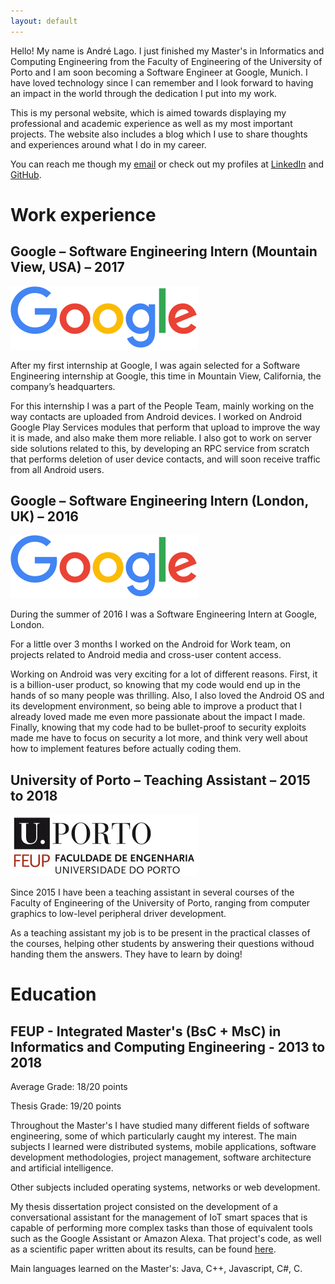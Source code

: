 ```yaml
---
layout: default
---
```


Hello! My name is André Lago. I just finished my Master's in Informatics and Computing Engineering from the Faculty of Engineering of the University of Porto and I am soon becoming a Software Engineer at Google, Munich. I have loved technology since I can remember and I look forward to having an impact in the world through the dedication I put into my work.

This is my personal website, which is aimed towards displaying my professional and academic experience as well as my most important projects. The website also includes a blog which I use to share thoughts and experiences around what I do in my career.

You can reach me though my [email](mailto:andrelago1995@gmail.com) or check out my profiles at [LinkedIn](https://www.linkedin.com/in/andre-lago/) and [GitHub](https://github.com/andrelago13).

# Work experience

## Google – Software Engineering Intern (Mountain View, USA) – 2017

![Google](/assets/images/google.png)

After my first internship at Google, I was again selected for a Software Engineering internship at Google, this time in Mountain View, California, the company’s headquarters.

For this internship I was a part of the People Team, mainly working on the way contacts are uploaded from Android devices. I worked on Android Google Play Services modules that perform that upload to improve the way it is made, and also make them more reliable. I also got to work on server side solutions related to this, by developing an RPC service from scratch that performs deletion of user device contacts, and will soon receive traffic from all Android users.

## Google – Software Engineering Intern (London, UK) – 2016

![Google](/assets/images/google.png)

During the summer of 2016 I was a Software Engineering Intern at Google, London.

For a little over 3 months I worked on the Android for Work team, on projects related to Android media and cross-user content access.

Working on Android was very exciting for a lot of different reasons. First, it is a billion-user product, so knowing that my code would end up in the hands of so many people was thrilling. Also, I also loved the Android OS and its development environment, so being able to improve a product that I already loved made me even more passionate about the impact I made. Finally, knowing that my code had to be bullet-proof to security exploits made me have to focus on security a lot more, and think very well about how to implement features before actually coding them.

## University of Porto – Teaching Assistant – 2015 to 2018

![FEUP](/assets/images/feup.png)

Since 2015 I have been a teaching assistant in several courses of the Faculty of Engineering of the University of Porto, ranging from computer graphics to low-level peripheral driver development.

As a teaching assistant my job is to be present in the practical classes of the courses, helping other students by answering their questions withoud handing them the answers. They have to learn by doing!

# Education

## FEUP - Integrated Master's (BsC + MsC) in Informatics and Computing Engineering - 2013 to 2018

Average Grade: 18/20 points

Thesis Grade: 19/20 points

Throughout the Master's I have studied many different fields of software engineering, some of which particularly caught my interest. The main subjects I learned were distributed systems, mobile applications, software development methodologies, project management, software architecture and artificial intelligence.

Other subjects included operating systems, networks or web development.

My thesis dissertation project consisted on the development of a conversational assistant for the management of IoT smart spaces that is capable of performing more complex tasks than those of equivalent tools such as the Google Assistant or Amazon Alexa. That project's code, as well as a scientific paper written about its results, can be found [here](https://github.com/andrelago13/jarvis).

Main languages learned on the Master's: Java, C++, Javascript, C#, C.






<!-- Text can be **bold**, _italic_, or ~~strikethrough~~.

[Link to another page](./another-page.html).

There should be whitespace between paragraphs.

There should be whitespace between paragraphs. We recommend including a README, or a file with information about your project.

# Header 1

This is a normal paragraph following a header. GitHub is a code hosting platform for version control and collaboration. It lets you and others work together on projects from anywhere.

## Header 2

> This is a blockquote following a header.
>
> When something is important enough, you do it even if the odds are not in your favor.

### Header 3

```js
// Javascript code with syntax highlighting.
var fun = function lang(l) {
  dateformat.i18n = require('./lang/' + l)
  return true;
}
```

```ruby
# Ruby code with syntax highlighting
GitHubPages::Dependencies.gems.each do |gem, version|
  s.add_dependency(gem, "= #{version}")
end
```

#### Header 4

*   This is an unordered list following a header.
*   This is an unordered list following a header.
*   This is an unordered list following a header.

##### Header 5

1.  This is an ordered list following a header.
2.  This is an ordered list following a header.
3.  This is an ordered list following a header.

###### Header 6

| head1        | head two          | three |
|:-------------|:------------------|:------|
| ok           | good swedish fish | nice  |
| out of stock | good and plenty   | nice  |
| ok           | good `oreos`      | hmm   |
| ok           | good `zoute` drop | yumm  |

### There's a horizontal rule below this.

* * *

### Here is an unordered list:

*   Item foo
*   Item bar
*   Item baz
*   Item zip

### And an ordered list:

1.  Item one
1.  Item two
1.  Item three
1.  Item four

### And a nested list:

- level 1 item
  - level 2 item
  - level 2 item
    - level 3 item
    - level 3 item
- level 1 item
  - level 2 item
  - level 2 item
  - level 2 item
- level 1 item
  - level 2 item
  - level 2 item
- level 1 item

### Small image

![Octocat](https://assets-cdn.github.com/images/icons/emoji/octocat.png)

### Large image

![Branching](https://guides.github.com/activities/hello-world/branching.png)


### Definition lists can be used with HTML syntax.

<dl>
<dt>Name</dt>
<dd>Godzilla</dd>
<dt>Born</dt>
<dd>1952</dd>
<dt>Birthplace</dt>
<dd>Japan</dd>
<dt>Color</dt>
<dd>Green</dd>
</dl>

```
Long, single-line code blocks should not wrap. They should horizontally scroll if they are too long. This line should be long enough to demonstrate this.
```

```
The final element.
``` -->
